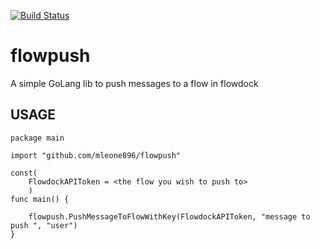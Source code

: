 [![Build Status](https://travis-ci.org/mleone896/flowpush.svg?branch=master)](https://travis-ci.org/mleone896/flowpush)
# flowpush
A simple GoLang lib to push messages to a flow in flowdock

## USAGE 

```
package main

import "github.com/mleone896/flowpush"

const(
    FlowdockAPIToken = <the flow you wish to push to>
    )
func main() {

    flowpush.PushMessageToFlowWithKey(FlowdockAPIToken, "message to push ", "user")
}

```


